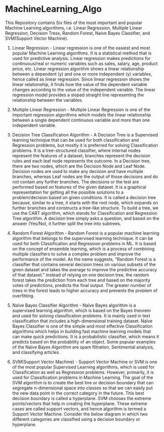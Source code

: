 # MachineLearning_Algo
This Repository contains Six files of the most important and popular Machine Learning algorithms, i.e. Linear Regression, Multiple Linear Regression, Decision Tress, Random Forest, Naive Bayes Classifier, and SVM(Support Vector Machine).

1. Linear Regression - Linear regression is one of the easiest and most popular Machine Learning algorithms. It is a statistical method that is used for predictive analysis. Linear regression makes predictions for continuous/real or numeric variables such as sales, salary, age, product price, etc.
Linear regression algorithm shows a linear relationship between a dependent (y) and one or more independent (y) variables, hence called as linear regression. Since linear regression shows the linear relationship, it finds how the value of the dependent variable changes according to the value of the independent variable.
The linear regression model provides a sloped straight line representing the relationship between the variables.

2. Multiple Linear Regression - Multiple Linear Regression is one of the important regression algorithms which models the linear relationship between a single dependent continuous variable and more than one independent variable.

3. Decision Tree Classification Algorithm - A Decision Tree is a Supervised learning technique that can be used for both classification and Regression problems, but mostly it is preferred for solving Classification problems. It is a tree-structured classifier, where internal nodes represent the features of a dataset, branches represent the decision rules and each leaf node represents the outcome.
In a Decision tree, there are two nodes, which are the Decision Node and Leaf Node. Decision nodes are used to make any decision and have multiple branches, whereas Leaf nodes are the output of those decisions and do not contain any further branches.
The decisions or the test are performed based on features of the given dataset.
It is a graphical representation for getting all the possible solutions to a problem/decision based on given conditions.
It is called a decision tree because, similar to a tree, it starts with the root node, which expands on further branches and constructs a tree-like structure.
To build a tree, we use the CART algorithm, which stands for Classification and Regression Tree algorithm.
A decision tree simply asks a question, and based on the answer (Yes/No), it further split the tree into subtrees.

4. Random Forest Algorithm - Random Forest is a popular machine learning algorithm that belongs to the supervised learning technique. It can be used for both Classification and Regression problems in ML. It is based on the concept of ensemble learning, which is a process of combining multiple classifiers to solve a complex problem and improve the performance of the model.
As the name suggests, "Random Forest is a classifier that contains several decision trees on various subsets of the given dataset and takes the average to improve the predictive accuracy of that dataset." Instead of relying on one decision tree, the random forest takes the prediction from each tree and based on the majority votes of predictions, predicts the final output.
The greater number of trees in the forest leads to higher accuracy and prevents the problem of overfitting.

5. Naïve Bayes Classifier Algorithm - Naïve Bayes algorithm is a supervised learning algorithm, which is based on the Bayes theorem and used for solving classification problems.
It is mainly used in text classification that includes a high-dimensional training dataset.
Naïve Bayes Classifier is one of the simple and most effective Classification algorithms which helps in building fast machine learning models that can make quick predictions.
It is a probabilistic classifier, which means it predicts based on the probability of an object.
Some popular examples of the Naïve Bayes Algorithm are spam filtration, Sentimental analysis, and classifying articles.

6. SVM(Support Vector Machine) - Support Vector Machine or SVM is one of the most popular Supervised Learning algorithms, which is used for Classification as well as Regression problems. However, primarily, it is used for Classification problems in Machine Learning.
The goal of the SVM algorithm is to create the best line or decision boundary that can segregate n-dimensional space into classes so that we can easily put the new data point in the correct category in the future. This best decision boundary is called a hyperplane.
SVM chooses the extreme points/vectors that help in creating the hyperplane. These extreme cases are called support vectors, and hence algorithm is termed a Support Vector Machine. Consider the below diagram in which two different categories are classified using a decision boundary or hyperplane.
